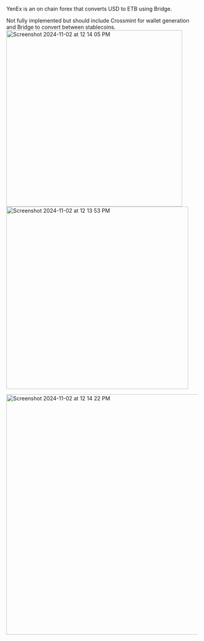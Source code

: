 YenEx is an on chain forex that converts USD to ETB using Bridge.

Not fully implemented but should include Crossmint for wallet generation and Bridge to convert between stablecoins.
<img width="463" alt="Screenshot 2024-11-02 at 12 14 05 PM" src="https://github.com/user-attachments/assets/a5aa1e39-8493-401f-991e-96f2e10810b4">
<img width="479" alt="Screenshot 2024-11-02 at 12 13 53 PM" src="https://github.com/user-attachments/assets/ffe28e25-9122-4e9f-8ade-eb425860ad36">

<img width="631" alt="Screenshot 2024-11-02 at 12 14 22 PM" src="https://github.com/user-attachments/assets/b5fbe068-3a94-4d47-9b99-5019e541f5c4">


